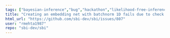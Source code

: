 ```yaml
---
tags: ["bayesian-inference","bug","hackathon","likelihood-free-inference","machine-learning","parameter-estimation","pytorch","simulation-based-inference"]
title: "Creating an embedding net with batchnorm 1D fails due to check of embedding net outputsize"
html_url: "https://github.com/sbi-dev/sbi/issues/807"
user: "rmehta1987"
repo: "sbi-dev/sbi"
---
```


